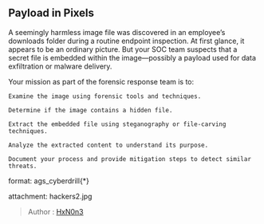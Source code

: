 ## Payload in Pixels

A seemingly harmless image file was discovered in an employee’s downloads folder during a routine endpoint inspection. At first glance, it appears to be an ordinary picture. But your SOC team suspects that a secret file is embedded within the image—possibly a payload used for data exfiltration or malware delivery.

Your mission as part of the forensic response team is to:

    Examine the image using forensic tools and techniques.

    Determine if the image contains a hidden file.

    Extract the embedded file using steganography or file-carving techniques.

    Analyze the extracted content to understand its purpose.

    Document your process and provide mitigation steps to detect similar threats.


format: ags_cyberdrill{*}

attachment: hackers2.jpg

> Author : [HxN0n3](https://www.linkedin.com/in/hxn0n3/)
